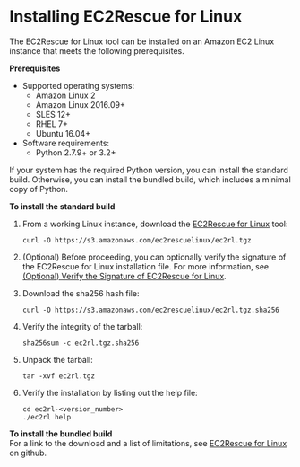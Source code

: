 # Installing EC2Rescue for Linux<a name="ec2rl_install"></a>

The EC2Rescue for Linux tool can be installed on an Amazon EC2 Linux instance that meets the following prerequisites\.

**Prerequisites**
+ Supported operating systems:
  + Amazon Linux 2
  + Amazon Linux 2016\.09\+
  + SLES 12\+
  + RHEL 7\+
  + Ubuntu 16\.04\+
+ Software requirements:
  + Python 2\.7\.9\+ or 3\.2\+

If your system has the required Python version, you can install the standard build\. Otherwise, you can install the bundled build, which includes a minimal copy of Python\.

**To install the standard build**

1. From a working Linux instance, download the [EC2Rescue for Linux](https://s3.amazonaws.com/ec2rescuelinux/ec2rl.tgz) tool:

   ```
   curl -O https://s3.amazonaws.com/ec2rescuelinux/ec2rl.tgz
   ```

1. \(Optional\) Before proceeding, you can optionally verify the signature of the EC2Rescue for Linux installation file\. For more information, see [\(Optional\) Verify the Signature of EC2Rescue for Linux](ec2rl_verify.md)\.

1. Download the sha256 hash file:

   ```
   curl -O https://s3.amazonaws.com/ec2rescuelinux/ec2rl.tgz.sha256
   ```

1. Verify the integrity of the tarball:

   ```
   sha256sum -c ec2rl.tgz.sha256
   ```

1. Unpack the tarball:

   ```
   tar -xvf ec2rl.tgz
   ```

1. Verify the installation by listing out the help file:

   ```
   cd ec2rl-<version_number>
   ./ec2rl help
   ```

**To install the bundled build**  
For a link to the download and a list of limitations, see [EC2Rescue for Linux](https://github.com/awslabs/aws-ec2rescue-linux/blob/master/README.md) on github\.